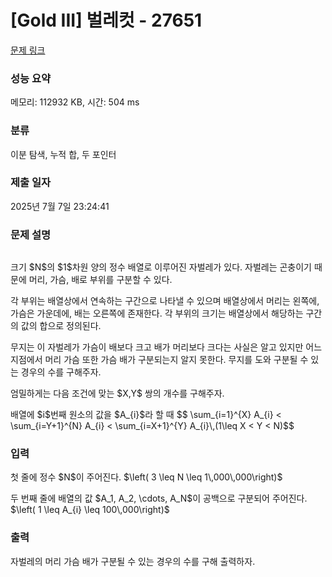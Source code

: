 # [Gold III] 벌레컷 - 27651 

[문제 링크](https://www.acmicpc.net/problem/27651) 

### 성능 요약

메모리: 112932 KB, 시간: 504 ms

### 분류

이분 탐색, 누적 합, 두 포인터

### 제출 일자

2025년 7월 7일 23:24:41

### 문제 설명

<p style="text-align: center;"><img alt="" src="https://upload.acmicpc.net/be1f2e82-5cb0-460f-b9e4-45af6330b8ad/-/preview/"></p>

<p>크기 $N$의 $1$차원 양의 정수 배열로 이루어진 자벌레가 있다. 자벌레는 곤충이기 때문에 머리, 가슴, 배로 부위를 구분할 수 있다.</p>

<p>각 부위는 배열상에서 연속하는 구간으로 나타낼 수 있으며 배열상에서 머리는 왼쪽에, 가슴은 가운데에, 배는 오른쪽에 존재한다. 각 부위의 크기는 배열상에서 해당하는 구간의 값의 합으로 정의된다.</p>

<p>무지는 이 자벌레가 가슴이 배보다 크고 배가 머리보다 크다는 사실은 알고 있지만 어느 지점에서 머리 가슴 또한 가슴 배가 구분되는지 알지 못한다. 무지를 도와 구분될 수 있는 경우의 수를 구해주자.</p>

<p>엄밀하게는 다음 조건에 맞는 $X,Y$ 쌍의 개수를 구해주자.</p>

<p>배열에 $i$번째 원소의 값을 $A_{i}$라 할 때 $$ \sum_{i=1}^{X} A_{i} < \sum_{i=Y+1}^{N} A_{i} < \sum_{i=X+1}^{Y} A_{i}\,(1\leq X < Y < N)$$</p>

### 입력 

 <p>첫 줄에 정수 $N$이 주어진다. $\left( 3 \leq N \leq 1\,000\,000\right)$</p>

<p>두 번째 줄에 배열의 값 $A_1, A_2, \cdots, A_N$이 공백으로 구분되어 주어진다. $\left( 1 \leq A_{i} \leq 100\,000\right)$</p>

### 출력 

 <p>자벌레의 머리 가슴 배가 구분될 수 있는 경우의 수를 구해 출력하자.</p>

